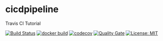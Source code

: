 # cicdpipeline
Travis CI Tutorial

[![Build Status](https://travis-ci.com/vbhvrn16vaib/cicdpipeline.svg)](https://travis-ci.com/vbhvrn16vaib/cicdpipeline)
[![docker build](https://img.shields.io/docker/cloud/build/vbhvrn/cicdpipeline)](https://cloud.docker.com/u/vbhvrn/repository/docker/vbhvrn/cicdpipeline)
[![codecov](https://codecov.io/gh/vbhvrn16vaib/cicdpipeline/branch/master/graph/badge.svg)](https://codecov.io/gh/vbhvrn16vaib/cicdpipeline)
[![Quality Gate](https://sonarcloud.io/api/project_badges/measure?project=com.example:cicdexample&metric=alert_status)](https://sonarcloud.io/dashboard/index/com.example:cicdexample)
[![License: MIT](https://img.shields.io/badge/License-MIT-yellow.svg)](https://opensource.org/licenses/MIT)
